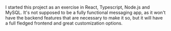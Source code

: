
I started this project as an exercise in React, Typescript, Node.js and MySQL.
It's not supposed to be a fully functional messaging app, as it won't have the backend features that are necessary to make it so, but it will have a full fledged frontend and great customization options.
